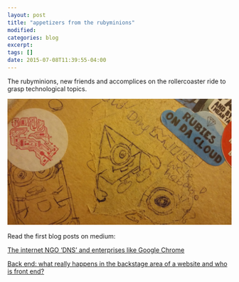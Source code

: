 ```yaml
---
layout: post
title: "appetizers from the rubyminions"
modified:
categories: blog
excerpt:
tags: []
date: 2015-07-08T11:39:55-04:00
---
```

The rubyminions, new friends and accomplices on the rollercoaster ride to grasp technological topics.

![rubyminion](/images/rubyminion.jpg)

Read the first blog posts on medium:

[The internet NGO ‘DNS’ and enterprises like Google Chrome](https://medium.com/@WlFranzi/about-the-internet-ngo-dns-and-enterprises-like-google-chrome-981384ce1276)

[Back end: what really happens in the backstage area of a website and who is front end?](https://medium.com/@WlFranzi/back-end-what-really-happens-in-the-backstage-area-of-a-website-and-who-is-front-end-38b0b9318626)






